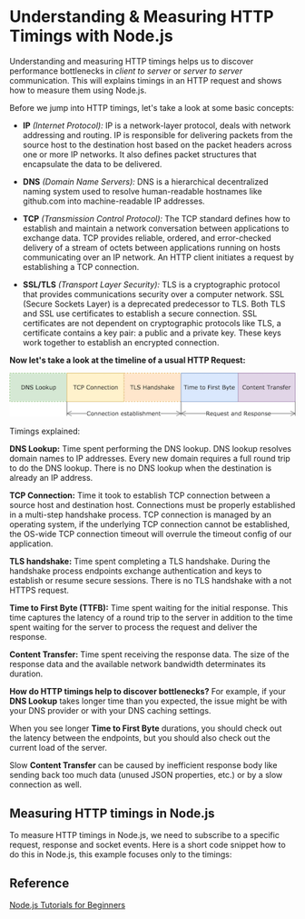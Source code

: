 # Understanding & Measuring HTTP Timings with Node.js

Understanding and measuring HTTP timings helps us to discover performance bottlenecks in *client to server* or *server to server* communication. This will explains timings in an HTTP request and shows how to measure them using Node.js.

Before we jump into HTTP timings, let's take a look at some basic concepts:

- **IP** *(Internet Protocol):* IP is a network-layer protocol, deals with network addressing and routing. IP is responsible for delivering packets from the source host to the destination host based on the packet headers across one or more IP networks. It also defines packet structures that encapsulate the data to be delivered.

- **DNS** *(Domain Name Servers):* DNS is a hierarchical decentralized naming system used to resolve human-readable hostnames like github.com into machine-readable IP addresses.

- **TCP** *(Transmission Control Protocol):* The TCP standard defines how to establish and maintain a network conversation between applications to exchange data. TCP provides reliable, ordered, and error-checked delivery of a stream of octets between applications running on hosts communicating over an IP network. An HTTP client initiates a request by establishing a TCP connection.

- **SSL/TLS** *(Transport Layer Security):* TLS is a cryptographic protocol that provides communications security over a computer network. SSL (Secure Sockets Layer) is a deprecated predecessor to TLS. Both TLS and SSL use certificates to establish a secure connection. SSL certificates are not dependent on cryptographic protocols like TLS, a certificate contains a key pair: a public and a private key. These keys work together to establish an encrypted connection.

**Now let's take a look at the timeline of a usual HTTP Request:**

![alt text](./images/http-timing-nodejs.png)

Timings explained:

**DNS Lookup:** Time spent performing the DNS lookup. DNS lookup resolves domain names to IP addresses. Every new domain requires a full round trip to do the DNS lookup. There is no DNS lookup when the destination is already an IP address.

**TCP Connection:** Time it took to establish TCP connection between a source host and destination host. Connections must be properly established in a multi-step handshake process. TCP connection is managed by an operating system, if the underlying TCP connection cannot be established, the OS-wide TCP connection timeout will overrule the timeout config of our application.

**TLS handshake:** Time spent completing a TLS handshake. During the handshake process endpoints exchange authentication and keys to establish or resume secure sessions. There is no TLS handshake with a not HTTPS request.

**Time to First Byte (TTFB):** Time spent waiting for the initial response. This time captures the latency of a round trip to the server in addition to the time spent waiting for the server to process the request and deliver the response.

**Content Transfer:** Time spent receiving the response data. The size of the response data and the available network bandwidth determinates its duration.

**How do HTTP timings help to discover bottlenecks?**
For example, if your **DNS Lookup** takes longer time than you expected, the issue might be with your DNS provider or with your DNS caching settings.

When you see longer **Time to First Byte** durations, you should check out the latency between the endpoints, but you should also check out the current load of the server.

Slow **Content Transfer** can be caused by inefficient response body like sending back too much data (unused JSON properties, etc.) or by a slow connection as well.

## Measuring HTTP timings in Node.js

To measure HTTP timings in Node.js, we need to subscribe to a specific request, response and socket events. Here is a short code snippet how to do this in Node.js, this example focuses only to the timings:

## Reference

[Node.js Tutorials for Beginners](https://blog.risingstack.com/measuring-http-timings-node-js/)
